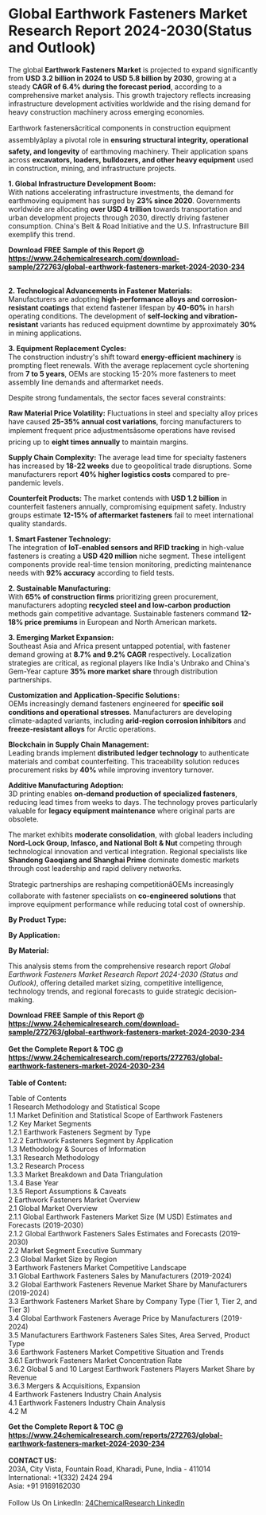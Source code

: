 <h1>Global Earthwork Fasteners Market Research Report 2024-2030(Status and Outlook)</h1><p>The global <strong>Earthwork Fasteners Market</strong> is projected to expand significantly from <strong>USD 3.2 billion in 2024 to USD 5.8 billion by 2030</strong>, growing at a steady <strong>CAGR of 6.4% during the forecast period</strong>, according to a comprehensive market analysis. This growth trajectory reflects increasing infrastructure development activities worldwide and the rising demand for heavy construction machinery across emerging economies.</p><p>Earthwork fastenersâcritical components in construction equipment assemblyâplay a pivotal role in <strong>ensuring structural integrity, operational safety, and longevity</strong> of earthmoving machinery. Their application spans across <strong>excavators, loaders, bulldozers, and other heavy equipment</strong> used in construction, mining, and infrastructure projects.</p><p><strong>1. Global Infrastructure Development Boom:</strong><br>
With nations accelerating infrastructure investments, the demand for earthmoving equipment has surged by <strong>23% since 2020</strong>. Governments worldwide are allocating <strong>over USD 4 trillion</strong> towards transportation and urban development projects through 2030, directly driving fastener consumption. China's Belt &amp; Road Initiative and the U.S. Infrastructure Bill exemplify this trend.</p><div><b>Download FREE Sample of this Report @ 
            <a href="https://www.24chemicalresearch.com/download-sample/272763/global-earthwork-fasteners-market-2024-2030-234">
            https://www.24chemicalresearch.com/download-sample/272763/global-earthwork-fasteners-market-2024-2030-234</a></b></div><br><p><strong>2. Technological Advancements in Fastener Materials:</strong><br>
Manufacturers are adopting <strong>high-performance alloys and corrosion-resistant coatings</strong> that extend fastener lifespan by <strong>40-60%</strong> in harsh operating conditions. The development of <strong>self-locking and vibration-resistant</strong> variants has reduced equipment downtime by approximately <strong>30%</strong> in mining applications.</p><p><strong>3. Equipment Replacement Cycles:</strong><br>
The construction industry's shift toward <strong>energy-efficient machinery</strong> is prompting fleet renewals. With the average replacement cycle shortening from <strong>7 to 5 years</strong>, OEMs are stocking 15-20% more fasteners to meet assembly line demands and aftermarket needs.</p><p>Despite strong fundamentals, the sector faces several constraints:</p><p><strong>Raw Material Price Volatility:</strong> Fluctuations in steel and specialty alloy prices have caused <strong>25-35% annual cost variations</strong>, forcing manufacturers to implement frequent price adjustmentsâsome operations have revised pricing up to <strong>eight times annually</strong> to maintain margins.</p><p><strong>Supply Chain Complexity:</strong> The average lead time for specialty fasteners has increased by <strong>18-22 weeks</strong> due to geopolitical trade disruptions. Some manufacturers report <strong>40% higher logistics costs</strong> compared to pre-pandemic levels.</p><p><strong>Counterfeit Products:</strong> The market contends with <strong>USD 1.2 billion</strong> in counterfeit fasteners annually, compromising equipment safety. Industry groups estimate <strong>12-15% of aftermarket fasteners</strong> fail to meet international quality standards.</p><p><strong>1. Smart Fastener Technology:</strong><br>
The integration of <strong>IoT-enabled sensors and RFID tracking</strong> in high-value fasteners is creating a <strong>USD 420 million</strong> niche segment. These intelligent components provide real-time tension monitoring, predicting maintenance needs with <strong>92% accuracy</strong> according to field tests.</p><p><strong>2. Sustainable Manufacturing:</strong><br>
With <strong>65% of construction firms</strong> prioritizing green procurement, manufacturers adopting <strong>recycled steel and low-carbon production</strong> methods gain competitive advantage. Sustainable fasteners command <strong>12-18% price premiums</strong> in European and North American markets.</p><p><strong>3. Emerging Market Expansion:</strong><br>
Southeast Asia and Africa present untapped potential, with fastener demand growing at <strong>8.7% and 9.2% CAGR</strong> respectively. Localization strategies are critical, as regional players like India's Unbrako and China's Gem-Year capture <strong>35% more market share</strong> through distribution partnerships.</p><p><strong>Customization and Application-Specific Solutions:</strong><br>
	OEMs increasingly demand fasteners engineered for <strong>specific soil conditions and operational stresses</strong>. Manufacturers are developing climate-adapted variants, including <strong>arid-region corrosion inhibitors</strong> and <strong>freeze-resistant alloys</strong> for Arctic operations.</p><p><strong>Blockchain in Supply Chain Management:</strong><br>
	Leading brands implement <strong>distributed ledger technology</strong> to authenticate materials and combat counterfeiting. This traceability solution reduces procurement risks by <strong>40%</strong> while improving inventory turnover.</p><p><strong>Additive Manufacturing Adoption:</strong><br>
	3D printing enables <strong>on-demand production of specialized fasteners</strong>, reducing lead times from weeks to days. The technology proves particularly valuable for <strong>legacy equipment maintenance</strong> where original parts are obsolete.</p><p>The market exhibits <strong>moderate consolidation</strong>, with global leaders including <strong>Nord-Lock Group, Infasco, and National Bolt &amp; Nut</strong> competing through technological innovation and vertical integration. Regional specialists like <strong>Shandong Gaoqiang and Shanghai Prime</strong> dominate domestic markets through cost leadership and rapid delivery networks.</p><p>Strategic partnerships are reshaping competitionâOEMs increasingly collaborate with fastener specialists on <strong>co-engineered solutions</strong> that improve equipment performance while reducing total cost of ownership.</p><p><strong>By Product Type:</strong></p><p><strong>By Application:</strong></p><p><strong>By Material:</strong></p><p>This analysis stems from the comprehensive research report <em>Global Earthwork Fasteners Market Research Report 2024-2030 (Status and Outlook)</em>, offering detailed market sizing, competitive intelligence, technology trends, and regional forecasts to guide strategic decision-making.</p><div><b>Download FREE Sample of this Report @ 
            <a href="https://www.24chemicalresearch.com/download-sample/272763/global-earthwork-fasteners-market-2024-2030-234">
            https://www.24chemicalresearch.com/download-sample/272763/global-earthwork-fasteners-market-2024-2030-234</a></b></div><br><div><b>Get the Complete Report & TOC @ 
            <a href="https://www.24chemicalresearch.com/reports/272763/global-earthwork-fasteners-market-2024-2030-234">
            https://www.24chemicalresearch.com/reports/272763/global-earthwork-fasteners-market-2024-2030-234</a></b></div><br>
            <b>Table of Content:</b><p>Table of Contents<br />
1 Research Methodology and Statistical Scope<br />
1.1 Market Definition and Statistical Scope of Earthwork Fasteners<br />
1.2 Key Market Segments<br />
1.2.1 Earthwork Fasteners Segment by Type<br />
1.2.2 Earthwork Fasteners Segment by Application<br />
1.3 Methodology & Sources of Information<br />
1.3.1 Research Methodology<br />
1.3.2 Research Process<br />
1.3.3 Market Breakdown and Data Triangulation<br />
1.3.4 Base Year<br />
1.3.5 Report Assumptions & Caveats<br />
2 Earthwork Fasteners Market Overview<br />
2.1 Global Market Overview<br />
2.1.1 Global Earthwork Fasteners Market Size (M USD) Estimates and Forecasts (2019-2030)<br />
2.1.2 Global Earthwork Fasteners Sales Estimates and Forecasts (2019-2030)<br />
2.2 Market Segment Executive Summary<br />
2.3 Global Market Size by Region<br />
3 Earthwork Fasteners Market Competitive Landscape<br />
3.1 Global Earthwork Fasteners Sales by Manufacturers (2019-2024)<br />
3.2 Global Earthwork Fasteners Revenue Market Share by Manufacturers (2019-2024)<br />
3.3 Earthwork Fasteners Market Share by Company Type (Tier 1, Tier 2, and Tier 3)<br />
3.4 Global Earthwork Fasteners Average Price by Manufacturers (2019-2024)<br />
3.5 Manufacturers Earthwork Fasteners Sales Sites, Area Served, Product Type<br />
3.6 Earthwork Fasteners Market Competitive Situation and Trends<br />
3.6.1 Earthwork Fasteners Market Concentration Rate<br />
3.6.2 Global 5 and 10 Largest Earthwork Fasteners Players Market Share by Revenue<br />
3.6.3 Mergers & Acquisitions, Expansion<br />
4 Earthwork Fasteners Industry Chain Analysis<br />
4.1 Earthwork Fasteners Industry Chain Analysis<br />
4.2 M</p><div><b>Get the Complete Report & TOC @ 
            <a href="https://www.24chemicalresearch.com/reports/272763/global-earthwork-fasteners-market-2024-2030-234">
            https://www.24chemicalresearch.com/reports/272763/global-earthwork-fasteners-market-2024-2030-234</a></b></div><br><b>CONTACT US:</b><br>
            203A, City Vista, Fountain Road, Kharadi, Pune, India - 411014<br>
            International: +1(332) 2424 294<br>
            Asia: +91 9169162030 <br><br>
            Follow Us On LinkedIn: <a href="https://www.linkedin.com/company/24chemicalresearch/">24ChemicalResearch LinkedIn</a>